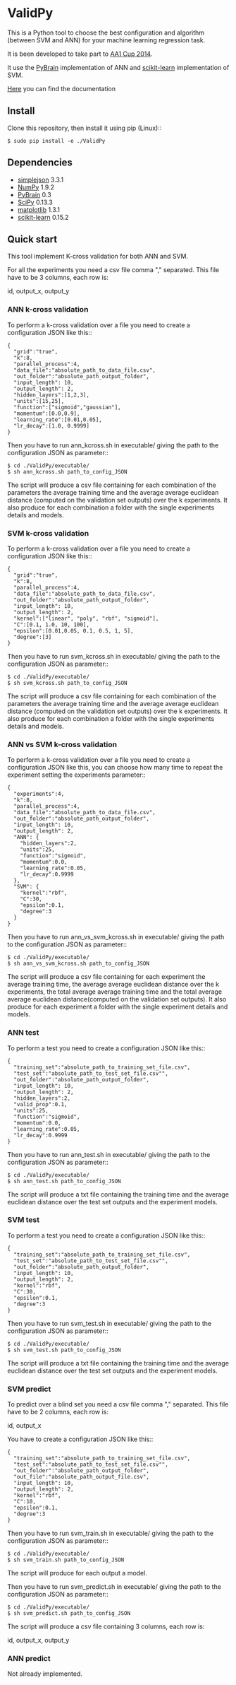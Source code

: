 # ValidPy

This is a Python tool to choose the best configuration
and algorithm (between SVM and ANN) for your machine learning 
regression task.

It is been developed to take part to
[AA1 Cup 2014](http://www.di.unipi.it/~micheli/DID/CUP-AA1/2014/data2014.html).

It use the [PyBrain](http://pybrain.org/) implementation of ANN and 
[scikit-learn](http://scikit-learn.org/stable/modules/svm.html) implementation
of SVM.

[Here](http://loredema.github.io/validpy/) you can find the documentation

## Install

Clone this repository, then install it using pip (Linux)::

    $ sudo pip install -e ./ValidPy

## Dependencies

* [simplejson](https://pypi.python.org/pypi/simplejson/) 3.3.1
* [NumPy](http://www.numpy.org/) 1.9.2
* [PyBrain](http://pybrain.org/) 0.3
* [SciPy](http://www.scipy.org/) 0.13.3
* [matplotlib](http://matplotlib.org/) 1.3.1
* [scikit-learn](http://scikit-learn.org/stable/) 0.15.2

## Quick start

This tool implement K-cross validation for both ANN and SVM.

For all the experiments you need a csv file comma "," 
separated. This file have to be 3 columns, each row is:

id, output_x, output_y

### ANN k-cross validation

To perform a k-cross validation over a file you need to
create a configuration JSON like this::

    {
      "grid":"true",
      "k":8,
      "parallel_process":4,
      "data_file":"absolute_path_to_data_file.csv",
      "out_folder":"absolute_path_output_folder",
      "input_length": 10,
      "output_length": 2,
      "hidden_layers":[1,2,3],
      "units":[15,25],
      "function":["sigmoid","gaussian"],
      "momentum":[0.0,0.9],
      "learning_rate":[0.01,0.05],
      "lr_decay":[1.0, 0.9999]
    }
    
Then you have to run ann_kcross.sh
in executable/ giving the
path to the configuration JSON as parameter::

    $ cd ./ValidPy/executable/
    $ sh ann_kcross.sh path_to_config_JSON
    
The script will produce a csv file containing for each
combination of the parameters the average training time and
the average average euclidean distance (computed on the validation
set outputs) over the k experiments.
It also produce for each combination a folder with the single
experiments details and models.

### SVM k-cross validation

To perform a k-cross validation over a file you need to
create a configuration JSON like this::

    {
      "grid":"true",
      "k":8,
      "parallel_process":4,
      "data_file":"absolute_path_to_data_file.csv",
      "out_folder":"absolute_path_output_folder",
      "input_length": 10,
      "output_length": 2,
      "kernel":["linear", "poly", "rbf", "sigmoid"],
      "C":[0.1, 1.0, 10, 100],
      "epsilon":[0.01,0.05, 0.1, 0.5, 1, 5],
      "degree":[3]
    }
    
Then you have to run svm_kcross.sh
in executable/ giving the
path to the configuration JSON as parameter::

    $ cd ./ValidPy/executable/
    $ sh svm_kcross.sh path_to_config_JSON
    
The script will produce a csv file containing for each
combination of the parameters the average training time and
the average average euclidean distance (computed on the validation
set outputs) over the k experiments.
It also produce for each combination a folder with the single
experiments details and models.

### ANN vs SVM k-cross validation

To perform a k-cross validation over a file you need to
create a configuration JSON like this, you can choose how
many time to repeat the experiment setting the experiments
parameter::

    {
      "experiments":4,
      "k":8,
      "parallel_process":4,
      "data_file":"absolute_path_to_data_file.csv",
      "out_folder":"absolute_path_output_folder",
      "input_length": 10,
      "output_length": 2,
      "ANN": {
        "hidden_layers":2,
        "units":25,
        "function":"sigmoid",
        "momentum":0.0,
        "learning_rate":0.05,
        "lr_decay":0.9999
      },
      "SVM": {
        "kernel":"rbf",
        "C":30,
        "epsilon":0.1,
        "degree":3
      }
    }
    
Then you have to run ann_vs_svm_kcross.sh
in executable/ giving the
path to the configuration JSON as parameter::

    $ cd ./ValidPy/executable/
    $ sh ann_vs_svm_kcross.sh path_to_config_JSON
    
The script will produce a csv file containing for each experiment
the average training time, the average average euclidean distance 
over the k experiments, the total average average training time 
and the total average average euclidean distance(computed on the 
validation set outputs).
It also produce for each experiment a folder with the single
experiment details and models.
    
### ANN test

To perform a test you need to
create a configuration JSON like this::

    {
      "training_set":"absolute_path_to_training_set_file.csv",
      "test_set":"absolute_path_to_test_set_file.csv"",
      "out_folder":"absolute_path_output_folder",
      "input_length": 10,
      "output_length": 2,
      "hidden_layers":2,
      "valid_prop":0.1,
      "units":25,
      "function":"sigmoid",
      "momentum":0.0,
      "learning_rate":0.05,
      "lr_decay":0.9999
    }

Then you have to run ann_test.sh
in executable/ giving the
path to the configuration JSON as parameter::

    $ cd ./ValidPy/executable/
    $ sh ann_test.sh path_to_config_JSON
    
The script will produce a txt file containing the 
training time and the average euclidean distance
over the test set outputs and the experiment models.

### SVM test

To perform a test you need to
create a configuration JSON like this::

    {
      "training_set":"absolute_path_to_training_set_file.csv",
      "test_set":"absolute_path_to_test_set_file.csv"",
      "out_folder":"absolute_path_output_folder",
      "input_length": 10,
      "output_length": 2,
      "kernel":"rbf",
      "C":30,
      "epsilon":0.1,
      "degree":3
    }

Then you have to run svm_test.sh
in executable/ giving the
path to the configuration JSON as parameter::

    $ cd ./ValidPy/executable/
    $ sh svm_test.sh path_to_config_JSON
    
The script will produce a txt file containing the 
training time and the average euclidean distance
over the test set outputs and the experiment models.

### SVM predict

To predict over a blind set you need a csv file comma "," 
separated. This file have to be 2 columns, each row is:

id, output_x

You have to create a configuration JSON like this::

    {
      "training_set":"absolute_path_to_training_set_file.csv",
      "test_set":"absolute_path_to_test_set_file.csv"",
      "out_folder":"absolute_path_output_folder",
      "out_file":"absolute_path_output_file.csv",
      "input_length": 10,
      "output_length": 2,
      "kernel":"rbf",
      "C":10,
      "epsilon":0.1,
      "degree":3
    }

Then you have to run svm_train.sh
in executable/ giving the
path to the configuration JSON as parameter::

    $ cd ./ValidPy/executable/
    $ sh svm_train.sh path_to_config_JSON
    
The script will produce for each output a model.

Then you have to run svm_predict.sh
in executable/ giving the
path to the configuration JSON as parameter::

    $ cd ./ValidPy/executable/
    $ sh svm_predict.sh path_to_config_JSON
    
The script will produce a csv file containing
3 columns, each row is:

id, output_x, output_y

### ANN predict

Not already implemented.